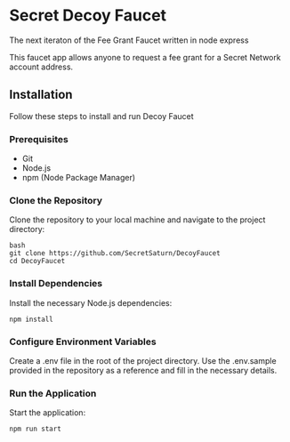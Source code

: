 # Secret Decoy Faucet

The next iteraton of the Fee Grant Faucet written in node express

This faucet app allows anyone to request a fee grant for a Secret Network account address. 

## Installation

Follow these steps to install and run Decoy Faucet

### Prerequisites

- Git
- Node.js
- npm (Node Package Manager)

### Clone the Repository

Clone the repository to your local machine and navigate to the project directory:

```
bash
git clone https://github.com/SecretSaturn/DecoyFaucet
cd DecoyFaucet
```

### Install Dependencies
Install the necessary Node.js dependencies:

```npm install```

### Configure Environment Variables
Create a .env file in the root of the project directory. Use the .env.sample provided in the repository as a reference and fill in the necessary details.

### Run the Application
Start the application:

```npm run start```
